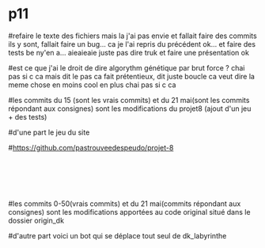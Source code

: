 # p11

#refaire le texte des fichiers mais la j'ai pas envie et fallait faire des commits ils y sont, fallait faire un bug... ca je l'ai repris du précédent ok... et faire des tests be ny'en a... aieaieaie juste pas dire truk et faire une présentation ok

#est ce que j'ai le droit de dire algorythm génétique par brut force ? chai pas si c ca mais dit le pas ca fait prétentieux, dit juste boucle ca veut dire la meme chose en moins cool en plus chai pas si c ca 

#les commits du 15 (sont les vrais commits) et du 21 mai(sont les commits répondant aux consignes) sont les modifications du projet8 (ajout d'un jeu + des tests)

#d'une part le jeu du site

#https://github.com/pastrouveedespeudo/projet-8


<br><br><br><br>


#les commits 0-50(vrais commits) et du 21 mai(commits répondant aux consignes) sont les modifications apportées au code original situé dans le dossier origin_dk


#d'autre part voici un bot qui se déplace tout seul de dk_labyrinthe


